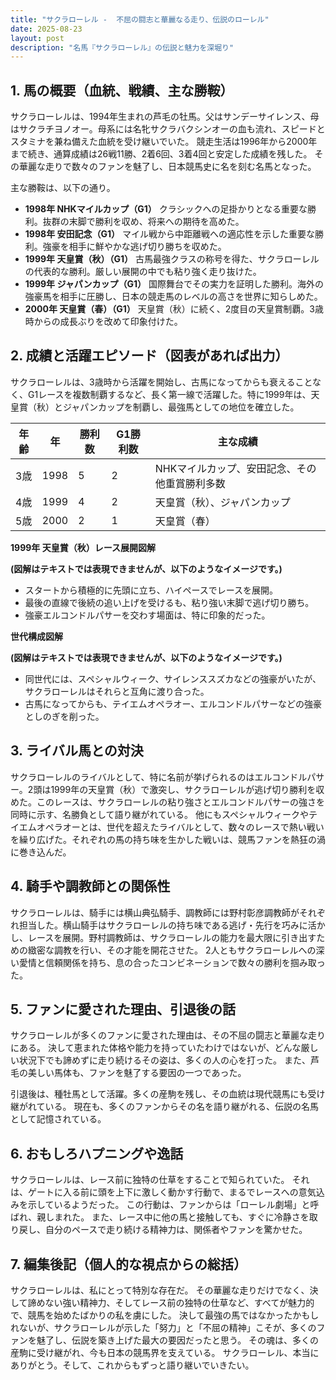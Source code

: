```yaml
---
title: "サクラローレル -  不屈の闘志と華麗なる走り、伝説のローレル"
date: 2025-08-23
layout: post
description: "名馬『サクラローレル』の伝説と魅力を深堀り"
---
```


## 1. 馬の概要（血統、戦績、主な勝鞍）

サクラローレルは、1994年生まれの芦毛の牡馬。父はサンデーサイレンス、母はサクラチヨノオー。母系には名牝サクラバクシンオーの血も流れ、スピードとスタミナを兼ね備えた血統を受け継いでいた。  競走生活は1996年から2000年まで続き、通算成績は26戦11勝、2着6回、3着4回と安定した成績を残した。  その華麗な走りで数々のファンを魅了し、日本競馬史に名を刻む名馬となった。

主な勝鞍は、以下の通り。

* **1998年  NHKマイルカップ（G1）**  クラシックへの足掛かりとなる重要な勝利。抜群の末脚で勝利を収め、将来への期待を高めた。
* **1998年  安田記念（G1）**  マイル戦から中距離戦への適応性を示した重要な勝利。強豪を相手に鮮やかな逃げ切り勝ちを収めた。
* **1999年  天皇賞（秋）（G1）**  古馬最強クラスの称号を得た、サクラローレルの代表的な勝利。厳しい展開の中でも粘り強く走り抜けた。
* **1999年  ジャパンカップ（G1）**  国際舞台でその実力を証明した勝利。海外の強豪馬を相手に圧勝し、日本の競走馬のレベルの高さを世界に知らしめた。
* **2000年  天皇賞（春）（G1）**  天皇賞（秋）に続く、2度目の天皇賞制覇。3歳時からの成長ぶりを改めて印象付けた。


## 2. 成績と活躍エピソード（図表があれば出力）

サクラローレルは、3歳時から活躍を開始し、古馬になってからも衰えることなく、G1レースを複数制覇するなど、長く第一線で活躍した。特に1999年は、天皇賞（秋）とジャパンカップを制覇し、最強馬としての地位を確立した。

| 年齢 | 年   | 勝利数 | G1勝利数 | 主な成績                                  |
|------|-----|--------|----------|---------------------------------------------|
| 3歳   | 1998 | 5      | 2        | NHKマイルカップ、安田記念、その他重賞勝利多数 |
| 4歳   | 1999 | 4      | 2        | 天皇賞（秋）、ジャパンカップ                    |
| 5歳   | 2000 | 2      | 1        | 天皇賞（春）                               |


**1999年 天皇賞（秋）レース展開図解**

**(図解はテキストでは表現できませんが、以下のようなイメージです。)**

* スタートから積極的に先頭に立ち、ハイペースでレースを展開。
* 最後の直線で後続の追い上げを受けるも、粘り強い末脚で逃げ切り勝ち。
* 強豪エルコンドルパサーを交わす場面は、特に印象的だった。


**世代構成図解**

**(図解はテキストでは表現できませんが、以下のようなイメージです。)**

* 同世代には、スペシャルウィーク、サイレンススズカなどの強豪がいたが、サクラローレルはそれらと互角に渡り合った。
* 古馬になってからも、テイエムオペラオー、エルコンドルパサーなどの強豪としのぎを削った。


## 3. ライバル馬との対決

サクラローレルのライバルとして、特に名前が挙げられるのはエルコンドルパサー。2頭は1999年の天皇賞（秋）で激突し、サクラローレルが逃げ切り勝利を収めた。このレースは、サクラローレルの粘り強さとエルコンドルパサーの強さを同時に示す、名勝負として語り継がれている。  他にもスペシャルウィークやテイエムオペラオーとは、世代を超えたライバルとして、数々のレースで熱い戦いを繰り広げた。それぞれの馬の持ち味を生かした戦いは、競馬ファンを熱狂の渦に巻き込んだ。


## 4. 騎手や調教師との関係性

サクラローレルは、騎手には横山典弘騎手、調教師には野村彰彦調教師がそれぞれ担当した。横山騎手はサクラローレルの持ち味である逃げ・先行を巧みに活かし、レースを展開。野村調教師は、サクラローレルの能力を最大限に引き出すための緻密な調教を行い、その才能を開花させた。  2人ともサクラローレルへの深い愛情と信頼関係を持ち、息の合ったコンビネーションで数々の勝利を掴み取った。


## 5. ファンに愛された理由、引退後の話

サクラローレルが多くのファンに愛された理由は、その不屈の闘志と華麗な走りにある。  決して恵まれた体格や能力を持っていたわけではないが、どんな厳しい状況下でも諦めずに走り続けるその姿は、多くの人の心を打った。  また、芦毛の美しい馬体も、ファンを魅了する要因の一つであった。

引退後は、種牡馬として活躍。多くの産駒を残し、その血統は現代競馬にも受け継がれている。  現在も、多くのファンからその名を語り継がれる、伝説の名馬として記憶されている。


## 6. おもしろハプニングや逸話

サクラローレルは、レース前に独特の仕草をすることで知られていた。  それは、ゲートに入る前に頭を上下に激しく動かす行動で、まるでレースへの意気込みを示しているようだった。  この行動は、ファンからは「ローレル劇場」と呼ばれ、親しまれた。  また、レース中に他の馬と接触しても、すぐに冷静さを取り戻し、自分のペースで走り続ける精神力は、関係者やファンを驚かせた。


## 7. 編集後記（個人的な視点からの総括）

サクラローレルは、私にとって特別な存在だ。  その華麗な走りだけでなく、決して諦めない強い精神力、そしてレース前の独特の仕草など、すべてが魅力的で、競馬を始めたばかりの私を虜にした。  決して最強の馬ではなかったかもしれないが、サクラローレルが示した「努力」と「不屈の精神」こそが、多くのファンを魅了し、伝説を築き上げた最大の要因だったと思う。  その魂は、多くの産駒に受け継がれ、今も日本の競馬界を支えている。  サクラローレル、本当にありがとう。そして、これからもずっと語り継いでいきたい。
